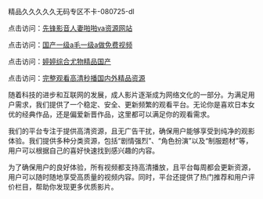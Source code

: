 精品久久久久久无码专区不卡-080725-dl

点击访问：<a href="https://heiliaoxqkkct.pages.dev">先锋影音人妻啪啪va资源网站</a>

点击访问：<a href="https://heiliaoxwd5i8.pages.dev">国产一级a毛一级a做免费视频</a>

点击访问：<a href="https://heiliaowzu4ur.pages.dev">婷婷综合尤物精品国产</a>

点击访问：<a href="https://heiliaozj3tjd.pages.dev">完整观看高清秒播国内外精品资源</a>

随着科技的进步和互联网的发展，成人影片逐渐成为网络文化的一部分。为满足用户需求，我们提供了一个稳定、安全、更新频繁的观看平台。无论你是喜欢日本女优的经典作品，还是偏爱新晋作品，这里都可以满足你的观看需求。

我们的平台专注于提供高清资源，且无广告干扰，确保用户能够享受到纯净的观影体验。我们提供多种分类资源，包括“剧情强烈”、“角色扮演”以及“制服题材”等，用户可以根据自己的喜好快速找到感兴趣的内容。

为了确保用户的良好体验，所有视频都支持高清播放，且平台每周都会更新资源，用户可以随时随地享受高质量的视频内容。同时，平台还提供了热门推荐和用户评价栏目，帮助你发现更多优质影片。

<span style="display:none;">[Canonical link](https://github.com/qa08072025/qa04 ）</span>
